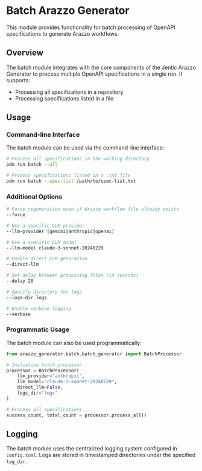 # Batch Arazzo Generator

This module provides functionality for batch processing of OpenAPI specifications to generate Arazzo workflows.

## Overview

The batch module integrates with the core components of the Jentic Arazzo Generator to process multiple OpenAPI specifications in a single run. It supports:

- Processing all specifications in a repository
- Processing specifications listed in a file

## Usage

### Command-line Interface

The batch module can be used via the command-line interface:

```bash
# Process all specifications in the working directory
pdm run batch --all

# Process specifications listed in a .txt file
pdm run batch --spec-list /path/to/spec-list.txt
```

### Additional Options

```bash
# Force regeneration even if Arazzo workflow file already exists
--force

# Use a specific LLM provider
--llm-provider [gemini|anthropic|openai]

# Use a specific LLM model
--llm-model claude-3-sonnet-20240229

# Enable direct LLM generation
--direct-llm

# Set delay between processing files (in seconds)
--delay 20

# Specify directory for logs
--logs-dir logs

# Enable verbose logging
--verbose
```

### Programmatic Usage

The batch module can also be used programmatically:

```python
from arazzo_generator.batch.batch_generator import BatchProcessor

# Initialize batch processor
processor = BatchProcessor(
    llm_provider="anthropic",
    llm_model="claude-3-sonnet-20240229",
    direct_llm=False,
    logs_dir="logs"
)

# Process all specifications
success_count, total_count = processor.process_all()
```

## Logging

The batch module uses the centralized logging system configured in `config.toml`. Logs are stored in timestamped directories under the specified `log_dir`.

